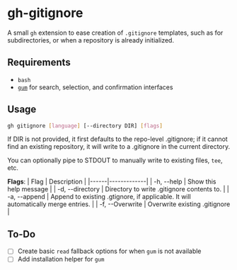 # gh-gitignore
A small `gh` extension to ease creation of `.gitignore` templates, such as for subdirectories, or when a repository is already initialized.
## Requirements
- `bash` 
- [`gum`](https://github.com/charmbracelet/gum) for search, selection, and confirmation interfaces

## Usage
```sh
gh gitignore [language] [--directory DIR] [flags]
```

If DIR is not provided, it first defaults to the repo-level .gitignore; if it cannot find an existing repository, it will write to a .gitignore in the current directory.

You can optionally pipe to STDOUT to manually write to existing files, `tee`, etc.

**Flags**:
| Flag | Description |
|------|-------------|
| -h, --help | Show this help message |
| -d, --directory | Directory to write .gitignore contents to. |
| -a, --append | Append to existing .gtignore, if applicable. It will automatically merge entries. |
| -f, --Overwrite | Overwrite existing .gitignore |

## To-Do
- [ ] Create basic `read` fallback options for when `gum` is not available
- [ ] Add installation helper for `gum`
